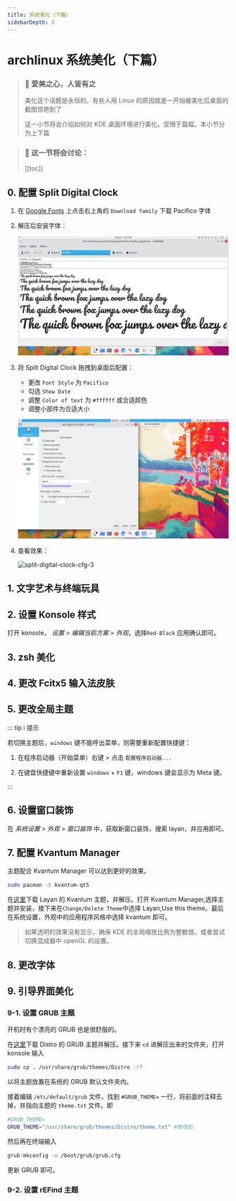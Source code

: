 ```yaml
---
title: 系统美化（下篇）
sidebarDepth: 2
---
```


# archlinux 系统美化（下篇）

> ### 🌺 爱美之心，人皆有之
>
> 美化这个话题是永恒的。有些人用 Linux 的原因就是一开始被美化后桌面的截图惊艳到了
>
> 这一小节将会介绍如何对 KDE 桌面环境进行美化。受限于篇幅，本小节分为上下篇

> ### 🔖 这一节将会讨论：
>
> [[toc]]

## 0. 配置 Split Digital Clock

1. 在 [Google Fonts](https://fonts.google.com/specimen/Pacifico) 上点击右上角的 `Download family` 下载 Pacifico 字体

2. 解压后安装字体：

   ![split-digital-clock-cfg-1](../static/advanced/beauty/split-digital-clock-cfg-1.png)

3. 将 Split Digital Clock 拖拽到桌面后配置：

   - 更改 `Font Style` 为 `Pacifico`
   - 勾选 `Show Date`
   - 调整 `Color of text` 为 `#ffffff` 或合适颜色
   - 调整小部件为合适大小

   ![split-digital-clock-cfg-2](../static/advanced/beauty/split-digital-clock-cfg-2.png)

4. 查看效果：

   ![split-digital-clock-cfg-3](../static/advanced/beauty/split-digital-clock-cfg-3.png)

## 1. 文字艺术与终端玩具

## 2. 设置 Konsole 样式

打开 konsole， _设置_ > _编辑当前方案_ > _外观_，选择`Red-Black` 应用确认即可。

## 3. zsh 美化

## 4. 更改 Fcitx5 输入法皮肤

## 5. 更改全局主题

::: tip ℹ️ 提示

若切换主题后，`windows` 键不能呼出菜单，则需要重新配置快捷键：

1. 在程序启动器（开始菜单）右键 > 点击 `配置程序启动器...`

2. 在键盘快捷键中重新设置 `windows` + `F1` 键，windows 键会显示为 Meta 键。

:::

## 6. 设置窗口装饰

在 _系统设置_ > _外观_ > _窗口装饰_ 中，获取新窗口装饰，搜索 layan，并应用即可。

## 7. 配置 Kvantum Manager

主题配合 Kvantum Manager 可以达到更好的效果。

```bash
sudo pacman -S kvantum-qt5
```

在[这里](https://www.pling.com/p/1325246/)下载 Layan 的 Kvantum 主题，并解压。打开 Kvantum Manager,选择主题并安装，接下来在`Change/Delete Theme`中选择 Layan,Use this theme。最后在系统设置，外观中的应用程序风格中选择 kvantum 即可。

> 如果透明的效果没有显示，确保 KDE 的全局缩放比例为整数倍。或者尝试切换混成器中 openGL 的设置。

## 8. 更改字体

## 9. 引导界面美化

### 9-1. 设置 GRUB 主题

开机时有个漂亮的 GRUB 也是很舒服的。

在[这里](https://www.pling.com/p/1482847/)下载 Distro 的 GRUB 主题并解压。接下来 `cd` 进解压出来的文件夹，打开 konsole 输入

```bash
sudo cp . /usr/share/grub/themes/Distro -rf
```

以将主题放置在系统的 GRUB 默认文件夹内。

接着编辑 `/etc/default/grub` 文件，找到 `#GRUB_THEME=` 一行，将前面的注释去掉，并指向主题的 `theme.txt` 文件。即

```bash
#GRUB_THEME=
GRUB_THEME="/usr/share/grub/themes/Distro/theme.txt" #修改后
```

然后再在终端输入

```bash
grub-mkconfig -o /boot/grub/grub.cfg
```

更新 GRUB 即可。

### 9-2. 设置 rEFind 主题
